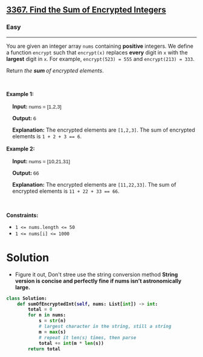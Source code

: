 <h2><a href="https://leetcode.com/problems/find-the-sum-of-encrypted-integers">3367. Find the Sum of Encrypted Integers</a></h2><h3>Easy</h3><hr><p>You are given an integer array <code>nums</code> containing <strong>positive</strong> integers. We define a function <code>encrypt</code> such that <code>encrypt(x)</code> replaces <strong>every</strong> digit in <code>x</code> with the <strong>largest</strong> digit in <code>x</code>. For example, <code>encrypt(523) = 555</code> and <code>encrypt(213) = 333</code>.</p>

<p>Return <em>the <strong>sum </strong>of encrypted elements</em>.</p>

<p>&nbsp;</p>
<p><strong class="example">Example 1:</strong></p>

<div class="example-block" style="border-color: var(--border-tertiary); border-left-width: 2px; color: var(--text-secondary); font-size: .875rem; margin-bottom: 1rem; margin-top: 1rem; overflow: visible; padding-left: 1rem;">
<p><strong>Input: </strong><span class="example-io" style="font-family: Menlo,sans-serif; font-size: 0.85rem;">nums = [1,2,3]</span></p>

<p><strong>Output: </strong><span class="example-io" style="font-family: Menlo,sans-serif; font-size: 0.85rem;">6</span></p>

<p><strong>Explanation:</strong> The encrypted elements are&nbsp;<code>[1,2,3]</code>. The sum of encrypted elements is <code>1 + 2 + 3 == 6</code>.</p>
</div>

<p><strong class="example">Example 2:</strong></p>

<div class="example-block" style="border-color: var(--border-tertiary); border-left-width: 2px; color: var(--text-secondary); font-size: .875rem; margin-bottom: 1rem; margin-top: 1rem; overflow: visible; padding-left: 1rem;">
<p><strong>Input: </strong><span class="example-io" style="font-family: Menlo,sans-serif; font-size: 0.85rem;">nums = [10,21,31]</span></p>

<p><strong>Output: </strong><span class="example-io" style="font-family: Menlo,sans-serif; font-size: 0.85rem;">66</span></p>

<p><strong>Explanation:</strong> The encrypted elements are <code>[11,22,33]</code>. The sum of encrypted elements is <code>11 + 22 + 33 == 66</code>.</p>
</div>

<p>&nbsp;</p>
<p><strong>Constraints:</strong></p>

<ul>
	<li><code>1 &lt;= nums.length &lt;= 50</code></li>
	<li><code>1 &lt;= nums[i] &lt;= 1000</code></li>
</ul>

# Solution 
* Figure it out, Don't stree use the string conversion method 
<b> String version is concise and perfectly fine if nums isn’t astronomically large.
```python
class Solution:
    def sumOfEncryptedInt(self, nums: List[int]) -> int:
        total = 0
        for n in nums:
            s = str(n)
            # largest character in the string, still a string
            m = max(s)        
            # repeat it len(s) times, then parse
            total += int(m * len(s))
        return total
```
